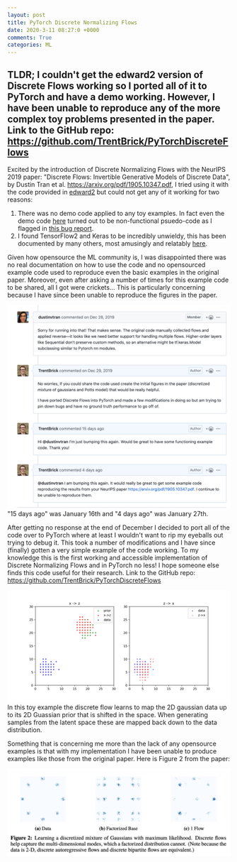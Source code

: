 ```yaml
---
layout: post
title: PyTorch Discrete Normalizing Flows
date: 2020-3-11 08:27:0 +0000
comments: True
categories: ML 
---
```


TLDR; I couldn't get the edward2 version of Discrete Flows working so I ported all of it to PyTorch and have a demo working. However, I have been unable to reproduce any of the more complex toy problems presented in the paper.
Link to the GitHub repo: <https://github.com/TrentBrick/PyTorchDiscreteFlows>
--------

Excited by the introduction of Discrete Normalizing Flows with the NeurIPS 2019 paper: "Discrete Flows: Invertible Generative Models of Discrete Data", by Dustin Tran et al. <https://arxiv.org/pdf/1905.10347.pdf>, I tried using it with the code provided in [edward2](https://github.com/google/edward2/tree/master/edward2/tensorflow/layers#4-reversible-layers) but could not get any of it working for two reasons: 

1. There was no demo code applied to any toy examples. In fact even the demo code [here](https://github.com/google/edward2/tree/master/edward2/tensorflow/layers#4-reversible-layers) turned out to be non-functional psuedo-code as I flagged in [this bug report](https://github.com/google/edward2/issues/148). 
2. I found TensorFlow2 and Keras to be incredibly unwieldy, this has been documented by many others, most amusingly and relatably [here](https://nostalgebraist.tumblr.com/post/189464877164/attention-conservation-notice-machine-learning).

Given how opensource the ML community is, I was disappointed there was no real documentation on how to use the code and no opensourced example code used to reproduce even the basic examples in the original paper. Moreover, even after asking a number of times for this example code to be shared, all I got were crickets... This is particularly concerning because I have since been unable to reproduce the figures in the paper.

![TranGitHub](../images/DiscreteFlows/TranGitHub.png)
"15 days ago" was January 16th and "4 days ago" was January 27th.

After getting no response at the end of December I decided to port all of the code over to PyTorch where at least I wouldn't want to rip my eyeballs out trying to debug it. This took a number of modifications and I have since (finally) gotten a very simple example of the code working.
To my knowledge this is the first working and accessible implementation of Discrete Normalizing Flows and in PyTorch no less! I hope someone else finds this code useful for their research. Link to the GitHub repo: <https://github.com/TrentBrick/PyTorchDiscreteFlows>

![DemoRes](../images/DiscreteFlows/DemoResult.png)
In this toy example the discrete flow learns to map the 2D gaussian data up to its 2D Guassian prior that is shifted in the space. When generating samples from the latent space these are mapped back down to the data distribution. 

Something that is concerning me more than the lack of any opensource examples is that with my implementation I have been unable to produce examples like those from the original paper. Here is Figure 2 from the paper: 

![TranFig2](../images/DiscreteFlows/Fig2TranEtAl.png)

